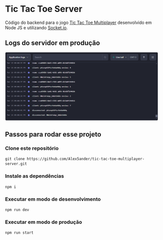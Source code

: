 # Tic Tac Toe Server
Código do backend para o jogo [Tic Tac Toe Multiplayer](https://github.com/Alex5ander/tic-tac-toe-multiplayer) desenvolvido em Node JS e utilizando 
[Socket.io](https://socket.io/).

## Logs do servidor em produção
![preview](preview.png)

## Passos para rodar esse projeto


### Clone este repositório

```
git clone https://github.com/Alex5ander/tic-tac-toe-multiplayer-server.git
```

### Instale as dependências

```
npm i
```

### Executar em modo de desenvolvimento

```
npm run dev
```

### Executar em modo de produção

```
npm run start
```